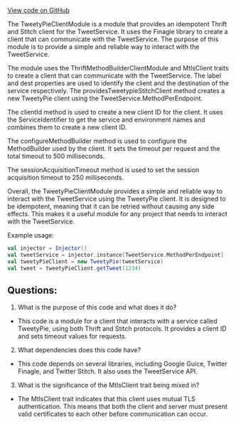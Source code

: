 [View code on GitHub](https://github.com/misbahsy/the-algorithm/home-mixer/server/src/main/scala/com/twitter/home_mixer/module/TweetyPieClientModule.scala)

The TweetyPieClientModule is a module that provides an idempotent Thrift and Stitch client for the TweetService. It uses the Finagle library to create a client that can communicate with the TweetService. The purpose of this module is to provide a simple and reliable way to interact with the TweetService.

The module uses the ThriftMethodBuilderClientModule and MtlsClient traits to create a client that can communicate with the TweetService. The label and dest properties are used to identify the client and the destination of the service respectively. The providesTweetypieStitchClient method creates a new TweetyPie client using the TweetService.MethodPerEndpoint.

The clientId method is used to create a new client ID for the client. It uses the ServiceIdentifier to get the service and environment names and combines them to create a new client ID.

The configureMethodBuilder method is used to configure the MethodBuilder used by the client. It sets the timeout per request and the total timeout to 500 milliseconds.

The sessionAcquisitionTimeout method is used to set the session acquisition timeout to 250 milliseconds.

Overall, the TweetyPieClientModule provides a simple and reliable way to interact with the TweetService using the TweetyPie client. It is designed to be idempotent, meaning that it can be retried without causing any side effects. This makes it a useful module for any project that needs to interact with the TweetService. 

Example usage:

```scala
val injector = Injector()
val tweetService = injector.instance[TweetService.MethodPerEndpoint]
val tweetyPieClient = new TweetyPie(tweetService)
val tweet = tweetyPieClient.getTweet(1234)
```
## Questions: 
 1. What is the purpose of this code and what does it do?
- This code is a module for a client that interacts with a service called TweetyPie, using both Thrift and Stitch protocols. It provides a client ID and sets timeout values for requests.

2. What dependencies does this code have?
- This code depends on several libraries, including Google Guice, Twitter Finagle, and Twitter Stitch. It also uses the TweetService API.

3. What is the significance of the MtlsClient trait being mixed in?
- The MtlsClient trait indicates that this client uses mutual TLS authentication. This means that both the client and server must present valid certificates to each other before communication can occur.